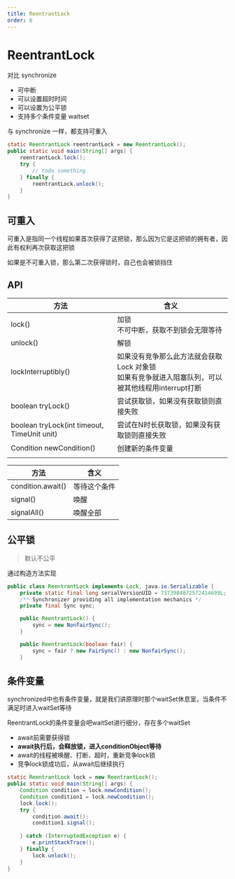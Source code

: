 ```yaml
---
title: ReentrantLock
order: 6
---
```


# ReentrantLock

对比 synchronize

+ 可中断
+ 可以设置超时时间
+ 可以设置为公平锁
+ 支持多个条件变量 waitset

与 synchronize 一样，都支持可重入

```java
static ReentrantLock reentrantLock = new ReentrantLock();
public static void main(String[] args) {
    reentrantLock.lock();
    try {
        // todo something
    } finally {
        reentrantLock.unlock();
    }
}
```

## 可重入
可重入是指同一个线程如果首次获得了这把锁，那么因为它是这把锁的拥有者，因此有权利再次获取这把锁

如果是不可重入锁，那么第二次获得锁时，自己也会被锁挡住

## API
| **方法** | **含义** |
| --- | --- |
| lock() | 加锁<br/>不可中断，获取不到锁会无限等待 |
| unlock() | 解锁 |
| lockInterruptibly() | 如果没有竞争那么此方法就会获取Lock 对象锁<br/>如果有竞争就进入阻塞队列，可以被其他线程用interrupt打断 |
| boolean tryLock() | 尝试获取锁，如果没有获取锁则直接失败 |
| boolean tryLock(int timeout, TimeUnit unit) | 尝试在N时长获取锁，如果没有获取锁则直接失败 |
| Condition newCondition() | 创建新的条件变量 |
| | |


| **方法** | **含义** |
| --- | --- |
| condition.await() | 等待这个条件 |
| signal() | 唤醒 |
| signalAll() | 唤醒全部 |


## 公平锁
> 默认不公平
>

通过构造方法实现

```java
public class ReentrantLock implements Lock, java.io.Serializable {
    private static final long serialVersionUID = 7373984872572414699L;
    /** Synchronizer providing all implementation mechanics */
    private final Sync sync;

    public ReentrantLock() {
        sync = new NonfairSync();
    }

    public ReentrantLock(boolean fair) {
        sync = fair ? new FairSync() : new NonfairSync();
    }
```

## 条件变量
synchronized中也有条件变量，就是我们讲原理时那个waitSet休息室，当条件不满足时进入waitSet等待

ReentrantLock的条件变量会吧waitSet进行细分，存在多个waitSet

+ await前需要获得锁
+ **await执行后，会释放锁，进入conditionObject等待**
+ await的线程被唤醒、打断、超时，重新竞争lock锁
+ 竞争lock锁成功后，从await后继续执行

```java
static ReentrantLock lock = new ReentrantLock();
public static void main(String[] args) {
    Condition condition = lock.newCondition();
    Condition condition1 = lock.newCondition();
    lock.lock();
    try {
        condition.await();
        condition1.signal();
        
    } catch (InterruptedException e) {
        e.printStackTrace();
    } finally {
        lock.unlock();
    }
}
```
